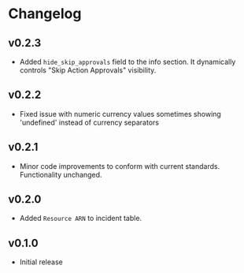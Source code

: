 # Changelog

## v0.2.3

- Added `hide_skip_approvals` field to the info section. It dynamically controls "Skip Action Approvals" visibility.

## v0.2.2

- Fixed issue with numeric currency values sometimes showing 'undefined' instead of currency separators

## v0.2.1

- Minor code improvements to conform with current standards. Functionality unchanged.

## v0.2.0

- Added `Resource ARN` to incident table.

## v0.1.0

- Initial release
